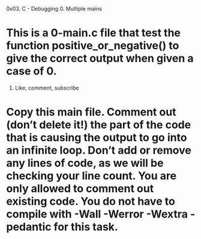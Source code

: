 0x03. C - Debugging
0. Multiple mains
# This is a 0-main.c file that test the function positive_or_negative() to give the correct output when given a case of 0.
1. Like, comment, subscribe
# Copy this main file. Comment out (don’t delete it!) the part of the code that is causing the output to go into an infinite loop. Don’t add or remove any lines of code, as we will be checking your line count. You are only allowed to comment out existing code. You do not have to compile with -Wall -Werror -Wextra -pedantic for this task.
